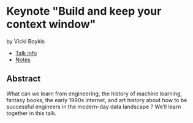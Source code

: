 # Keynote "Build and keep your context window"
by Vicki Boykis
* [Talk info](https://amsterdam2023.pydata.org/cfp/talk/QLDEXB/)
* [Notes](https://vickiboykis.com/2023/09/13/build-and-keep-your-context-window/)

## Abstract
What can we learn from engineering, the history of machine learning, fantasy books, the early 1990s internet, and art history about how to be successful engineers in the modern-day data landscape ? We’ll learn together in this talk.
